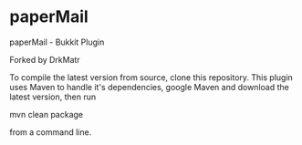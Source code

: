 paperMail
=========

paperMail - Bukkit Plugin

Forked by DrkMatr

To compile the latest version from source, clone this repository.
This plugin uses Maven to handle it's dependencies, google Maven
and download the latest version, then run

mvn clean package

from a command line.

